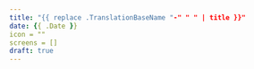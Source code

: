 ```yaml
---
title: "{{ replace .TranslationBaseName "-" " " | title }}"
date: {{ .Date }}
icon = ""
screens = []
draft: true
---
```


